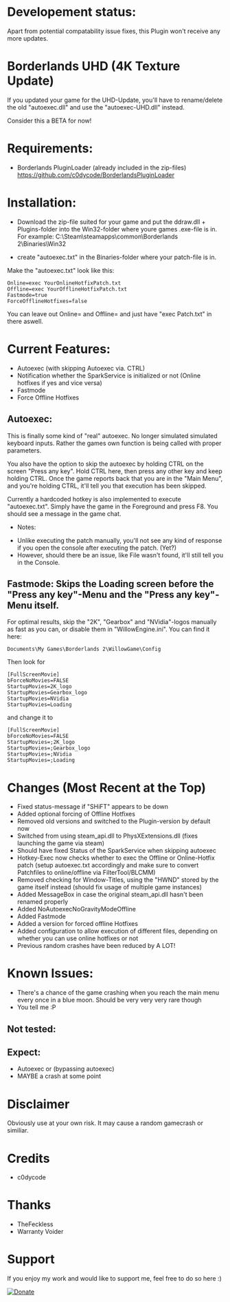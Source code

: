 # Developement status:
Apart from potential compatability issue fixes, this Plugin won't receive any more updates.

# Borderlands UHD (4K Texture Update)
If you updated your game for the UHD-Update, you'll have to rename/delete the old "autoexec.dll" and use the "autoexec-UHD.dll" instead.

Consider this a BETA for now!

# Requirements:
- Borderlands PluginLoader (already included in the zip-files) https://github.com/c0dycode/BorderlandsPluginLoader


# Installation:
- Download the zip-file suited for your game and put the ddraw.dll + Plugins-folder into the Win32-folder where youre games .exe-file is in. For example: C:\Steam\steamapps\common\Borderlands 2\Binaries\Win32

- create "autoexec.txt" in the Binaries-folder where your patch-file is in.

Make the "autoexec.txt" look like this:
```
Online=exec YourOnlineHotfixPatch.txt
Offline=exec YourOfflineHotfixPatch.txt
Fastmode=true
ForceOfflineHotfixes=false
```

You can leave out Online= and Offline= and just have "exec Patch.txt" in there aswell.

# Current Features:
- Autoexec (with skipping Autoexec via. CTRL)
- Notification whether the SparkService is initialized or not (Online hotfixes if yes and vice versa)
- Fastmode
- Force Offline Hotfixes

## Autoexec:
This is finally some kind of "real" autoexec. No longer simulated simulated keyboard inputs. Rather the games own function is being called with proper parameters.

You also have the option to skip the autoexec by holding CTRL on the screen "Press any key".
Hold CTRL here, then press any other key and keep holding CTRL. Once the game reports back that you are in the "Main Menu", and you're holding CTRL, it'll tell you that execution has been skipped.

Currently a hardcoded hotkey is also implemented to execute "autoexec.txt". Simply have the game in the Foreground and press F8. You should see a message in the game chat.

* Notes:
- Unlike executing the patch manually, you'll not see any kind of response if you open the console after executing the patch. (Yet?)
- However, should there be an issue, like File wasn't found, it'll still tell you in the Console.

## Fastmode: Skips the Loading screen before the "Press any key"-Menu and the "Press any key"-Menu itself.
For optimal results, skip the "2K", "Gearbox" and "NVidia"-logos manually as fast as you can, or disable them in "WillowEngine.ini".
You can find it here:
```
Documents\My Games\Borderlands 2\WillowGame\Config
```

Then look for
```
[FullScreenMovie]
bForceNoMovies=FALSE
StartupMovies=2K_logo
StartupMovies=Gearbox_logo
StartupMovies=NVidia
StartupMovies=Loading
```

and change it to

```
[FullScreenMovie]
bForceNoMovies=FALSE
StartupMovies=;2K_logo
StartupMovies=;Gearbox_logo
StartupMovies=;NVidia
StartupMovies=;Loading
```

# Changes (Most Recent at the Top)
- Fixed status-message if "SHiFT" appears to be down
- Added optional forcing of Offline Hotfixes
- Removed old versions and switched to the Plugin-version by default now
- Switched from using steam_api.dll to PhysXExtensions.dll (fixes launching the game via steam)
- Should have fixed Status of the SparkService when skipping autoexec
- Hotkey-Exec now checks whether to exec the Offline or Online-Hotfix patch (setup autoexec.txt accordingly and make sure to convert Patchfiles to online/offline via FilterTool/BLCMM)
- Removed checking for Window-Titles, using the "HWND" stored by the game itself instead (should fix usage of multiple game instances)
- Added MessageBox in case the original steam_api.dll hasn't been renamed properly
- Added NoAutoexecNoGravityModeOffline
- Added Fastmode
- Added a version for forced offline Hotfixes
- Added configuration to allow execution of different files, depending on whether you can use online hotfixes or not
- Previous random crashes have been reduced by A LOT!
 
# Known Issues:
- There's a chance of the game crashing when you reach the main menu every once in a blue moon. Should be very very very rare though
- You tell me :P

## Not tested:

## Expect:
- Autoexec or (bypassing autoexec)
- MAYBE a crash at some point

# Disclaimer
Obviously use at your own risk. It may cause a random gamecrash or similiar.

# Credits
- c0dycode

# Thanks
- TheFeckless
- Warranty Voider


# Support
If you enjoy my work and would like to support me, feel free to do so here :)

[![Donate](https://img.shields.io/badge/Donate-PayPal-green.svg)](https://www.paypal.com/cgi-bin/webscr?cmd=_s-xclick&hosted_button_id=CRVHLK9MURS9Q)
